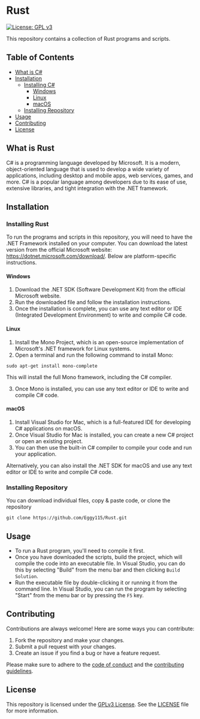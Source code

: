 # Rust

[![License: GPL v3](https://img.shields.io/badge/License-GPLv3-blue.svg)](https://www.gnu.org/licenses/gpl-3.0)

This repository contains a collection of Rust programs and scripts.

## Table of Contents
- [What is C#](#what-is-c-sharp)   
- [Installation](#installation)
  - [Installing C#](#installing-c-sharp)    
    - [Windows](#windows)
    - [Linux](#linux)
    - [macOS](#macOS)  
  - [Installing Repository](#installing-repository)  
- [Usage](#usage)
- [Contributing](#contributing)
- [License](#license)

## What is Rust

C# is a programming language developed by Microsoft. It is a modern, object-oriented language that is used to develop a wide variety of applications, including desktop and mobile apps, web services, games, and more. C# is a popular language among developers due to its ease of use, extensive libraries, and tight integration with the .NET framework.

## Installation

### Installing Rust

To run the programs and scripts in this repository, you will need to have the .NET Framework installed on your computer. You can download the latest version from the official Microsoft website: https://dotnet.microsoft.com/download/. Below are platform-specific instructions.

#### Windows

1. Download the .NET SDK (Software Development Kit) from the official Microsoft website.
2. Run the downloaded file and follow the installation instructions.
3. Once the installation is complete, you can use any text editor or IDE (Integrated Development Environment) to write and compile C# code.

#### Linux

1. Install the Mono Project, which is an open-source implementation of Microsoft's .NET framework for Linux systems.
2. Open a terminal and run the following command to install Mono:

```
sudo apt-get install mono-complete
```

This will install the full Mono framework, including the C# compiler.

3. Once Mono is installed, you can use any text editor or IDE to write and compile C# code.

#### macOS

1. Install Visual Studio for Mac, which is a full-featured IDE for developing C# applications on macOS.
2. Once Visual Studio for Mac is installed, you can create a new C# project or open an existing project.
3. You can then use the built-in C# compiler to compile your code and run your application.

Alternatively, you can also install the .NET SDK for macOS and use any text editor or IDE to write and compile C# code.

### Installing Repository

You can download individual files, copy & paste code, or clone the repository

```
git clone https://github.com/Eggy115/Rust.git
```
      
## Usage

- To run a Rust program, you'll need to compile it first.       
- Once you have downloaded the scripts, build the project, which will compile the code into an executable file. In Visual Studio, you can do this by selecting "Build" from the menu bar and then clicking `Build Solution`.     
- Run the executable file by double-clicking it or running it from the command line. In Visual Studio, you can run the program by selecting "Start" from the menu bar or by pressing the `F5` key.    

## Contributing

Contributions are always welcome! Here are some ways you can contribute:

1. Fork the repository and make your changes. 
2. Submit a pull request with your changes.
3. Create an issue if you find a bug or have a feature request.

Please make sure to adhere to the [code of conduct](CODE_OF_CONDUCT.md) and the [contributing guidelines](CONTRIBUTING.md).

## License

This repository is licensed under the [GPLv3 License](https://www.gnu.org/licenses/gpl-3.0.html). See the [LICENSE](LICENSE) file for more information.
